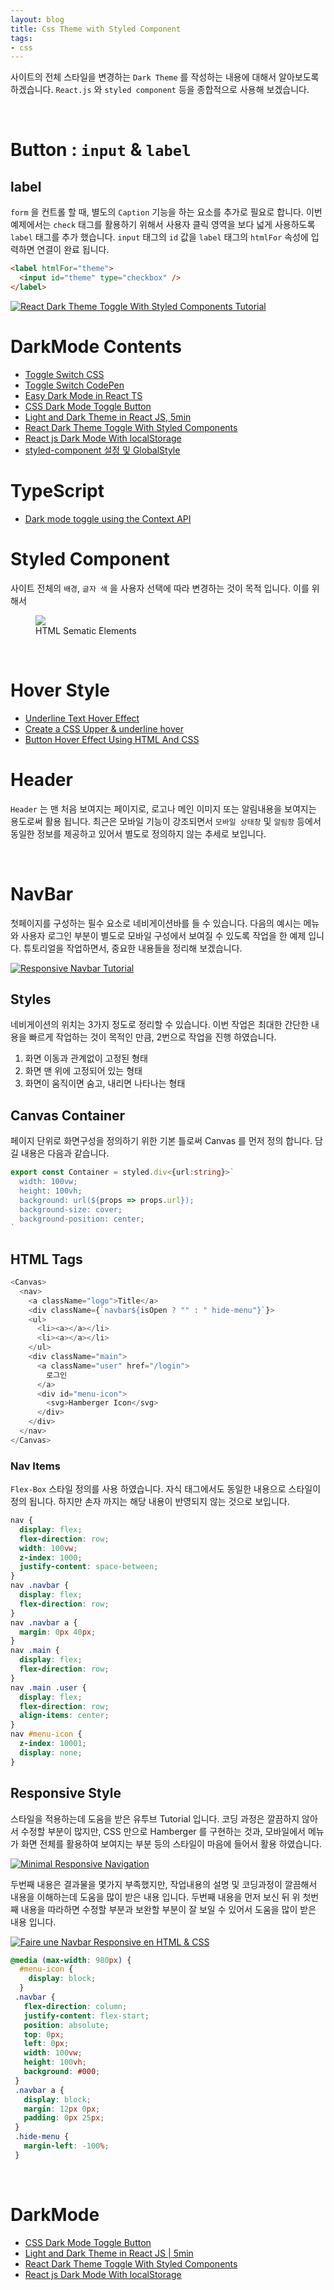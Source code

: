```yaml
---
layout: blog
title: Css Theme with Styled Component
tags:
- css
---
```


사이트의 전체 스타일을 변경하는 `Dark Theme` 를 작성하는 내용에 대해서 알아보도록 하겠습니다. `React.js` 와 `styled component` 등을 종합적으로 사용해 보겠습니다.

<br/>

# Button : `input` & `label`
## label
`form` 을 컨트롤 할 때, 별도의 `Caption` 기능을 하는 요소를 추가로 필요로 합니다. 이번 예제에서는 `check` 태그를 활용하기 위해서 사용자 클릭 영역을 보다 넓게 사용하도록 `label` 태그를 추가 했습니다. `input` 태그의 `id` 값을 `label` 태그의 `htmlFor` 속성에 입력하면 연결이 완료 됩니다.

```html
<label htmlFor="theme">
  <input id="theme" type="checkbox" />
</label>
```

[![React Dark Theme Toggle With Styled Components Tutorial](https://i.ytimg.com/vi/zgd-z3R1o2k/hq720.jpg?sqp=-oaymwEcCNAFEJQDSFXyq4qpAw4IARUAAIhCGAFwAcABBg==&rs=AOn4CLDE8bJzfYWuyz-PgY85bRByJsnHqg)](https://youtu.be/zgd-z3R1o2k)


# DarkMode Contents
- [Toggle Switch CSS](https://youtu.be/l8aC7BsKhTI)
- [Toggle Switch CodePen](https://codesandbox.io/s/6v7n1vr8yn?file=/src/index.js:307-1130)
- [Easy Dark Mode in React TS](https://css-tricks.com/easy-dark-mode-and-multiple-color-themes-in-react/)
- [CSS Dark Mode Toggle Button](https://youtu.be/l8aC7BsKhTI)
- [Light and Dark Theme in React JS, 5min](https://youtu.be/77oLB53txEk)
- [React Dark Theme Toggle With Styled Components](https://youtu.be/zgd-z3R1o2k)
- [React js Dark Mode With localStorage](https://youtu.be/5zeuW802NLg)
- [styled-component 설정 및 GlobalStyle](https://velog.io/@dngur9801/styled-component-%EC%84%A4%EC%A0%95-%EB%B0%8FGlobalStyle%EA%B3%BC-ThemeProvider-%EC%A0%81%EC%9A%A9%ED%95%98%EA%B8%B0-with-typescript)

# TypeScript
- [Dark mode toggle using the Context API](https://www.youtube.com/watch?v=fvc9vumPNAA)

# Styled Component
사이트 전체의 `배경`, `글자 색` 을 사용자 선택에 따라 변경하는 것이 목적 입니다. 이를 위해서 

<figure class="align-center">
  <img src="{{site.baseurl}}/assets/web/semantic.png">
  <figcaption>HTML Sematic Elements</figcaption>
</figure>

<br/>

# Hover Style
- [Underline Text Hover Effect](https://youtu.be/JEVOi1LEYGg)
- [Create a CSS Upper & underline hover](https://youtu.be/4eh2r-C5hqE)
- [Button Hover Effect Using HTML And CSS](https://youtu.be/Pmo6y5b2Uec)


# Header
`Header` 는 맨 처음 보여지는 페이지로, 로고나 메인 이미지 또는 알림내용을 보여지는 용도로써 활용 됩니다. 최근은 모바일 기능이 강조되면서 `모바일 상태창` 및 `알림창` 등에서 동일한 정보를 제공하고 있어서 별도로 정의하지 않는 추세로 보입니다.

<br/>

# NavBar
첫페이지를 구성하는 필수 요소로 네비게이션바를 들 수 있습니다. 다음의 예시는 메뉴와 사용자 로그인 부분이 별도로 모바일 구성에서 보여질 수 있도록 작업을 한 예제 입니다. 튜토리얼을 작업하면서, 중요한 내용들을 정리해 보겠습니다.

[![Responsive Navbar Tutorial](https://i.ytimg.com/vi/VRrEquQfh88/hq720.jpg?sqp=-oaymwEcCNAFEJQDSFXyq4qpAw4IARUAAIhCGAFwAcABBg==&rs=AOn4CLAEnvkuh_kVYFae0n6zFWxjbp0jfQ)](https://youtu.be/VRrEquQfh88)

## Styles
네비게이션의 위치는 3가지 정도로 정리할 수 있습니다. 이번 작업은 최대한 간단한 내용을 빠르게 작업하는 것이 목적인 만큼, 2번으로 작업을 진행 하였습니다.
1. 화면 이동과 관계없이 고정된 형태
2. 화면 맨 위에 고정되어 있는 형태
3. 화면이 움직이면 숨고, 내리면 나타나는 형태

## Canvas Container
페이지 단위로 화면구성을 정의하기 위한 기본 틀로써 Canvas 를 먼저 정의 합니다. 담길 내용은 다음과 같습니다.
```typescript
export const Container = styled.div<{url:string}>`
  width: 100vw;
  height: 100vh;
  background: url(${props => props.url});
  background-size: cover;
  background-position: center;
`
```

## HTML Tags
```typescript
<Canvas>
  <nav>
    <a className="logo">Title</a>
    <div className={`navbar${isOpen ? "" : " hide-menu"}`}>
    <ul>
      <li><a></a></li>
      <li><a></a></li>
    </ul>
    <div className="main">
      <a className="user" href="/login">
        로그인
      </a>
      <div id="menu-icon">
        <svg>Hamberger Icon</svg>
      </div>
    </div>
  </nav>
</Canvas>
```

### Nav Items
`Flex-Box` 스타일 정의를 사용 하였습니다. 자식 태그에서도 동일한 내용으로 스타일이 정의 됩니다. 하지만 손자 까지는 해당 내용이 반영되지 않는 것으로 보입니다.

```css
nav {
  display: flex;
  flex-direction: row;
  width: 100vw;
  z-index: 1000;
  justify-content: space-between;
}
nav .navbar {
  display: flex;
  flex-direction: row;
}
nav .navbar a {
  margin: 0px 40px;
}
nav .main {
  display: flex;
  flex-direction: row;
}
nav .main .user {
  display: flex;
  flex-direction: row; 
  align-items: center;
}
nav #menu-icon {
  z-index: 10001;
  display: none;
}
```

## Responsive Style
스타일을 적용하는데 도움을 받은 유투브 Tutorial 입니다. 코딩 과정은 깔끔하지 않아서 수정할 부분이 많지만, CSS 만으로 Hamberger 를 구현하는 것과, 모바일에서 메뉴가 화면 전체를 활용하여 보여지는 부분 등의 스타일이 마음에 들어서 활용 하였습니다.

[![Minimal Responsive Navigation](https://i.ytimg.com/vi/BXArjoEmVa0/hq720.jpg?sqp=-oaymwEcCNAFEJQDSFXyq4qpAw4IARUAAIhCGAFwAcABBg==&rs=AOn4CLAxzyOnrrpYqyUI0v8RwDIUdxoQfw)](https://youtu.be/BXArjoEmVa0)

두번째 내용은 결과물을 몇가지 부족했지만, 작업내용의 설명 및 코딩과정이 깔끔해서 내용을 이해하는데 도움을 많이 받은 내용 입니다. 두번째 내용을 먼저 보신 뒤 위 첫번째 내용을 따라하면 수정할 부분과 보완할 부분이 잘 보일 수 있어서 도움을 많이 받은 내용 입니다.

[![Faire une Navbar Responsive en HTML & CSS](https://i.ytimg.com/vi/HQopEEurQYE/hq720.jpg?sqp=-oaymwEcCNAFEJQDSFXyq4qpAw4IARUAAIhCGAFwAcABBg==&rs=AOn4CLCjb4RXvZp6ioMBlBjEajxIqVhjRA)](https://youtu.be/HQopEEurQYE)

```css
@media (max-width: 980px) {
  #menu-icon {
    display: block;
  }
 .navbar {
   flex-direction: column;
   justify-content: flex-start;
   position: absolute;
   top: 0px;
   left: 0px;
   width: 100vw;
   height: 100vh;
   background: #000;
 }
 .navbar a {
   display: block;
   margin: 12px 0px;
   padding: 0px 25px;
 }
 .hide-menu {
   margin-left: -100%;
 }
```
<br/>

# DarkMode
- [CSS Dark Mode Toggle Button](https://youtu.be/l8aC7BsKhTI)
- [Light and Dark Theme in React JS | 5min](https://youtu.be/77oLB53txEk)
- [React Dark Theme Toggle With Styled Components](https://youtu.be/zgd-z3R1o2k)
- [React js Dark Mode With localStorage](https://youtu.be/5zeuW802NLg)

